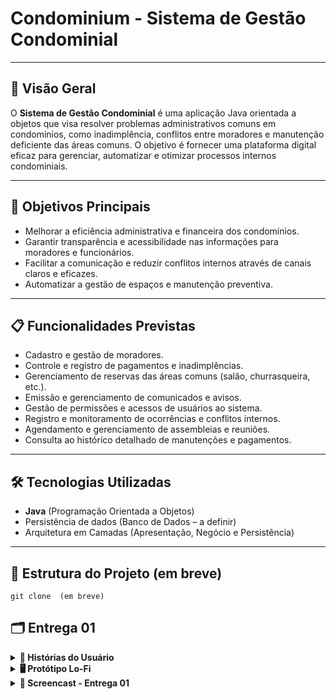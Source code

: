 # Condominium - Sistema de Gestão Condominial

---

## 📌 Visão Geral

O **Sistema de Gestão Condominial** é uma aplicação Java orientada a objetos que visa resolver problemas administrativos comuns em condomínios, como inadimplência, conflitos entre moradores e manutenção deficiente das áreas comuns. O objetivo é fornecer uma plataforma digital eficaz para gerenciar, automatizar e otimizar processos internos condominiais.

---

## 🚀 Objetivos Principais

- Melhorar a eficiência administrativa e financeira dos condomínios.
- Garantir transparência e acessibilidade nas informações para moradores e funcionários.
- Facilitar a comunicação e reduzir conflitos internos através de canais claros e eficazes.
- Automatizar a gestão de espaços e manutenção preventiva.

---

## 📋 Funcionalidades Previstas

- Cadastro e gestão de moradores.
- Controle e registro de pagamentos e inadimplências.
- Gerenciamento de reservas das áreas comuns (salão, churrasqueira, etc.).
- Emissão e gerenciamento de comunicados e avisos.
- Gestão de permissões e acessos de usuários ao sistema.
- Registro e monitoramento de ocorrências e conflitos internos.
- Agendamento e gerenciamento de assembleias e reuniões.
- Consulta ao histórico detalhado de manutenções e pagamentos.

---

## 🛠️ Tecnologias Utilizadas

- **Java** (Programação Orientada a Objetos)
- Persistência de dados (Banco de Dados – a definir)
- Arquitetura em Camadas (Apresentação, Negócio e Persistência)

---

## 📂 Estrutura do Projeto (em breve)

<pre><code>git clone <link do repositório> (em breve)</code></pre> 

## 🗂️ Entrega 01

<details>
<summary><b>📌 Histórias do Usuário</b></summary>

<br>

| Nº | Perfil                    | História                                     |
|----|---------------------------|----------------------------------------------|
| 1  | Morador                   | Cadastro/Login                               |
| 2  | Morador                   | Reserva de áreas comuns                      |
| 3  | Morador                   | Registro de problemas de manutenção          |
| 4  | Funcionário Administrativo| Cadastro de novos moradores                  |
| 5  | Funcionário Administrativo| Registrar pagamentos das taxas               |
| 6  | Síndico                   | Envio de avisos e comunicados oficiais       |
| 7  | Síndico                   | Agendamento e registro de assembleias        |
| 8  | Morador                   | Consulta histórico financeiro                |

🔗 [Clique aqui para acessar as histórias e seus critérios de aceitação](https://docs.google.com/document/d/1uCOb1VYue-xjoiS_MogRAcUqpI_XkEzs88wFSWjz7js/edit?usp=sharing)

🔗 [Clique aqui para acessar as histórias que serão priorizadas](https://docs.google.com/document/d/13j9C_eRWaAxZ0_8xuBeFaU7xC5Una4DKaNS6POx271E/edit?usp=sharing)

</details>

<details>
<summary><b>🖥️ Protótipo Lo-Fi</b></summary>

<br>

📁 **Protótipos iniciais Lo-Fi das principais telas**  
🔗 [Clique aqui para visualizar os protótipos](https://drive.google.com/file/d/1izdiABJx6wsdaE88PcFmbcOxtpXIwX8a/view?usp=sharing)

**Telas prototipadas:**
- Tela de Login  
- Tela Inicial (Dashboard do Morador)  
- Cadastro de Morador  
- Registro de Pagamentos  
- Tela de Reservas das Áreas Comuns  
- Tela de Registro de Manutenção  
- Avisos e Comunicados (Síndico/Admin)  

</details>

<details>
<summary><b>🎥 Screencast - Entrega 01</b></summary>

<br>

▶️ **Demonstração das funcionalidades entregues nesta etapa**  
🔗 [Clique aqui para assistir o Screencast](https://youtu.be/sXgaN3N0s4o)

**Conteúdo abordado no Screencast:**
- Apresentação das Histórias do Usuário  
- Explicação rápida dos protótipos Lo-Fi  
- Apresentação dos próximos passos do projeto  

</details>
